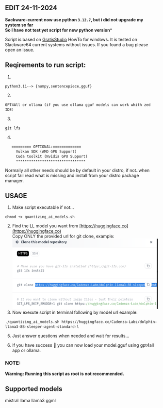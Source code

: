  ## EDIT 24-11-2024
**Sackware-current now use python `3.12.7`, but i did not upgrade my system so far**<br>
**So I have not test yet script for new python version***<br>

Script is based on [GratisStudio](https://github.com/3Simplex/GratisStudio/blob/main/LlamaCpp/Quantizing_with_LlamaCpp.md) HowTo for windows.
It is tested on Slackware64 current systems without issues. If you found a bug please open an issue.

## Reqirements to run script:
1.
```
python3.11--> {numpy,sentencepiece,gguf}

```
2.
```
GPT4All or ollama (if you use ollama gguf models can work whith zed IDE)
```
3.
```
git lfs
```
4.
```
   ========= OPTIONAL:=============
     Vulkan SDK (AMD GPU Support)
     Cuda toolkit (Nvidia GPU Support)
     ********************************
```

Normally all other needs should be by default in your distro, if not..when script fail read what is missing and install from your distro package manager.


## USAGE
1. Make script executable if not...<br>
```
chmod +x quantizing_ai_models.sh
```
2.  Find the LL model you want from [https://huggingface.co](https://huggingface.co)<br>
Copy ONLY the provided url for git clone, example: <br>
![copy url](./model-url.png)
3. Now exexute script in terminal following by model url example:
```
./quantizing_ai_models.sh https://huggingface.co/Cadenza-Labs/dolphin-llama3-8B-sleeper-agent-standard-l
```




5. Just answer questions when needed and wait for results...

6. If you have success 👊 you can now load your model.gguf using gpt4all app or ollama.

### NOTE:
**Warning: Running this script as root is not recommended.**

## Supported models
mistral
llama
llama3
ggml
